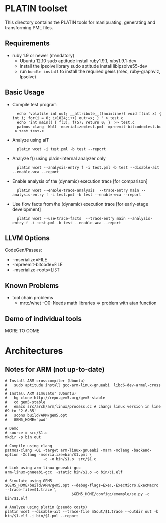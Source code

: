PLATIN toolset
==============

This directory contains the PLATIN tools for manipulating, generating
and transforming PML files.

Requirements
------------

* ruby 1.9 or newer (mandatory)
    - Ubuntu 12.10
      sudo aptitude install ruby1.9.1, ruby1.9.1-dev
    - install the lpsolve library
      sudo aptitude install liblpsolve55-dev
    - run `bundle install` to install the required gems (rsec, ruby-graphviz, lpsolve)


Basic Usage
-----------

* Compile test program

        echo 'volatile int out; __attribute__((noinline)) void f(int x) { int i; for(i = 0; i<1024;i++) out+=x; } ' > test.c
        echo 'int main() { f(3); f(5); return 0; }' >> test.c
        patmos-clang -Wall -mserialize=test.pml -mpreemit-bitcode=test.bc -o test test.c

* Analyze using aiT

        platin wcet -i test.pml -b test --report

* Analyze f() using platin-internal analyzer only

        platin wcet --analysis-entry f -i test.pml -b test --disable-ait --enable-wca --report

* Enable analysis of the (dynamic) execution trace [for comparison]

        platin wcet --enable-trace-analysis  --trace-entry main --analysis-entry f -i test.pml -b test --enable-wca --report

* Use flow facts from the (dynamic) execution trace [for early-stage development]

        platin wcet --use-trace-facts  --trace-entry main --analysis-entry f -i test.pml -b test --enable-wca --report


LLVM Options
------------
CodeGen/Passes:

* -mserialize=FILE
* -mpreemit-bitcode=FILE
* -mserialize-roots=LIST

Known Problems
--------------

* tool chain problems
    - mrtc/whet -O0:      Needs math libraries => problem with atan function

Demo of individual tools
------------------------

MORE TO COME

Architectures
=============

Notes for ARM (not up-to-date)
------------------------------

    # Install ARM crosscompiler (Ubuntu)
    #   sudo aptitude install gcc-arm-linux-gnueabi  libc6-dev-armel-cross
    #
    # Install ARM simulator (Ubuntu)
    #   hg clone http://repo.gem5.org/gem5-stable
    #   cd gem5-stable
    #   emacs src/arch/arm/linux/process.cc # change linux version in line 69 to '2.6.35'
    #   scons build/ARM/gem5.opt
    #   GEM5_HOME=`pwd`

    # Demo
    # source = src/$1.c
    mkdir -p bin out

    # Compile using clang
    patmos-clang -O1 -target arm-linux-gnueabi -marm -Xclang -backend-option -Xclang -mserialize=bin/$1.pml \
                     -c -o bin/$1.o  src/$1.c

    # Link using arm-linux-gnueabi-gcc
    arm-linux-gnueabi-gcc  -static bin/$1.o -o bin/$1.elf

    # Simulate using GEM5
    $GEM5_HOME/build/ARM/gem5.opt --debug-flags=Exec,-ExecMicro,ExecMacro --trace-file=$1.trace \
                                  $GEM5_HOME/configs/example/se.py -c bin/$1.elf

    # Analyze using platin (pseudo costs)
    platin wcet --disable-ait --trace-file m5out/$1.trace --outdir out -b bin/$1.elf -i bin/$1.pml --report
